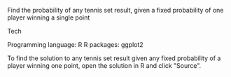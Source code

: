 Find the probability of any tennis set result, given a fixed probability of one player winning a single point

Tech

Programming language: R
R packages: ggplot2

To find the solution to any tennis set result given any fixed probability of a player winning one point, open the solution in R and click "Source".
